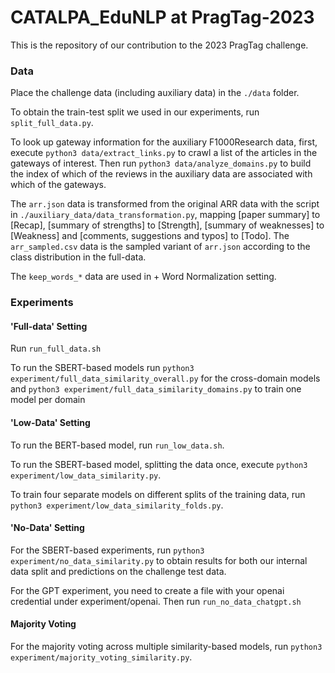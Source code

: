 # CATALPA_EduNLP at PragTag-2023

This is the repository of our contribution to the 2023 PragTag challenge.

### Data

Place the challenge data (including auxiliary data) in the `./data` folder.

To obtain the train-test split we used in our experiments, run `split_full_data.py`.

To look up gateway information for the auxiliary F1000Research data, first, execute `python3 data/extract_links.py` to crawl a list of the articles in the gateways of interest.
Then run `python3 data/analyze_domains.py` to build the index of which of the reviews in the auxiliary data are associated with which of the gateways.

The `arr.json` data is transformed from the original ARR data with the script in `./auxiliary_data/data_transformation.py`, mapping [paper summary] to [Recap], [summary of strengths] to [Strength], [summary of weaknesses] to [Weakness] and [comments, suggestions and typos] to [Todo]. The `arr_sampled.csv` data is the sampled variant of `arr.json` according to the class distribution in the full-data.

The `keep_words_*` data are used in + Word Normalization setting.

### Experiments

#### 'Full-data' Setting

Run `run_full_data.sh`

To run the SBERT-based models run `python3 experiment/full_data_similarity_overall.py` for the cross-domain models and `python3 experiment/full_data_similarity_domains.py` to train one model per domain

#### 'Low-Data' Setting

To run the BERT-based model, run `run_low_data.sh`.

To run the SBERT-based model, splitting the data once, execute `python3 experiment/low_data_similarity.py`.

To train four separate models on different splits of the training data, run `python3 experiment/low_data_similarity_folds.py`.

#### 'No-Data' Setting

For the SBERT-based experiments, run `python3 experiment/no_data_similarity.py` to obtain results for both our internal data split and predictions on the challenge test data.

For the GPT experiment, you need to create a file with your openai credential under experiment/openai. Then run `run_no_data_chatgpt.sh`

#### Majority Voting

For the majority voting across multiple similarity-based models, run `python3 experiment/majority_voting_similarity.py`.
